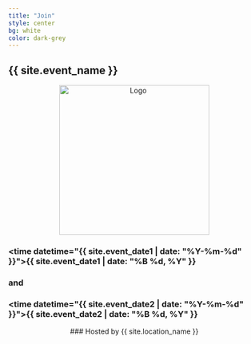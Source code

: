 ```yaml
---
title: "Join"
style: center
bg: white
color: dark-grey
---
```




## {{ site.event_name }}

<div class="row" align="center">
  <img src="https://raw.githubusercontent.com/vantuyls/OSUDataRescue/gh-pages/img/datarefuge_icon_big.png" alt="Logo" class="img-responsive" style="height:300px;"/>
 </div>

### <time datetime="{{ site.event_date1 | date: "%Y-%m-%d" }}">{{ site.event_date1 | date: "%B %d, %Y" }}</time>
### and
### <time datetime="{{ site.event_date2 | date: "%Y-%m-%d" }}">{{ site.event_date2 | date: "%B %d, %Y" }}</time>

<div class="row" align="center">
### Hosted by {{ site.location_name }}
</div>
